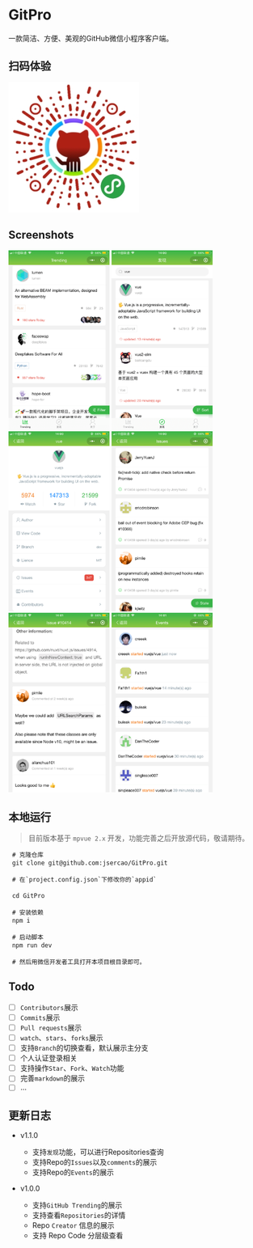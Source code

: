 # GitPro

一款简洁、方便、美观的GitHub微信小程序客户端。

## 扫码体验

![](./screenshots/qcode.jpg)

## Screenshots

<div>
    <img src="./screenshots/img1.png" width="200"/>
    <img src="./screenshots/img2.png" width="200"/>
    <img src="./screenshots/img3.png" width="200"/>
    <img src="./screenshots/img5.png" width="200"/>
    <img src="./screenshots/img6.png" width="200"/>
    <img src="./screenshots/img7.png" width="200"/>
</div>

## 本地运行

> 目前版本基于 `mpvue 2.x` 开发，功能完善之后开放源代码，敬请期待。

```
 # 克隆仓库
 git clone git@github.com:jsercao/GitPro.git

 # 在`project.config.json`下修改你的`appid`

 cd GitPro

 # 安装依赖
 npm i

 # 启动脚本
 npm run dev

 # 然后用微信开发者工具打开本项目根目录即可。
```

## Todo

- [ ] `Contributors`展示
- [ ] `Commits`展示
- [ ] `Pull requests`展示
- [ ] `watch`、`stars`、`forks`展示
- [ ] 支持`Branch`的切换查看，默认展示主分支
- [ ] 个人认证登录相关
- [ ] 支持操作`Star`、`Fork`、`Watch`功能
- [ ] 完善`markdown`的展示
- [ ] ...

## 更新日志

- v1.1.0
  - 支持`发现`功能，可以进行Repositories查询
  - 支持Repo的`Issues`以及`comments`的展示
  - 支持Repo的`Events`的展示

- v1.0.0
  - 支持`GitHub Trending`的展示
  - 支持查看`Repositories`的详情
  - Repo `Creator` 信息的展示
  - 支持 Repo Code 分层级查看